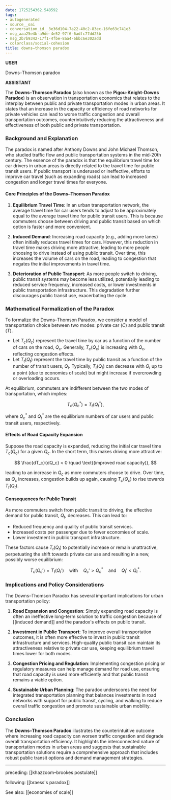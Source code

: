 ```yaml
---
date: 1725254362.548592
tags:
- autogenerated
- source__oai
- conversation_id__3e36d104-7a22-40c2-83ec-16fe63c741e3
- msg_aaa25e4b-a9de-4e52-97f6-6adfc77dd25b
- msg_2b7b9342-17f1-4fbe-8aa4-6bbc6e302add
- colorclass/social-cohesion
title: downs–thomson paradox
---
```


**USER**

Downs–Thomson paradox


**ASSISTANT**

The **Downs–Thomson Paradox** (also known as the **Pigou-Knight-Downs Paradox**) is an observation in transportation economics that relates to the interplay between public and private transportation modes in urban areas. It states that an increase in the capacity or efficiency of road networks for private vehicles can lead to worse traffic congestion and overall transportation outcomes, counterintuitively reducing the attractiveness and effectiveness of both public and private transportation.

### Background and Explanation

The paradox is named after Anthony Downs and John Michael Thomson, who studied traffic flow and public transportation systems in the mid-20th century. The essence of the paradox is that the equilibrium travel time for car drivers in urban areas is directly related to the travel time for public transit users. If public transport is underused or ineffective, efforts to improve car travel (such as expanding roads) can lead to increased congestion and longer travel times for everyone.

#### Core Principles of the Downs–Thomson Paradox

1. **Equilibrium Travel Time**: In an urban transportation network, the average travel time for car users tends to adjust to be approximately equal to the average travel time for public transit users. This is because commuters choose between driving and public transit based on which option is faster and more convenient. 

2. **Induced Demand**: Increasing road capacity (e.g., adding more lanes) often initially reduces travel times for cars. However, this reduction in travel time makes driving more attractive, leading to more people choosing to drive instead of using public transit. Over time, this increases the volume of cars on the road, leading to congestion that negates the initial improvements in travel time.

3. **Deterioration of Public Transport**: As more people switch to driving, public transit systems may become less utilized, potentially leading to reduced service frequency, increased costs, or lower investments in public transportation infrastructure. This degradation further discourages public transit use, exacerbating the cycle.

### Mathematical Formalization of the Paradox

To formalize the Downs–Thomson Paradox, we consider a model of transportation choice between two modes: private car ($C$) and public transit ($T$).

- Let $T_c(Q_c)$ represent the travel time by car as a function of the number of cars on the road, $Q_c$. Generally, $T_c(Q_c)$ is increasing with $Q_c$, reflecting congestion effects.
- Let $T_t(Q_t)$ represent the travel time by public transit as a function of the number of transit users, $Q_t$. Typically, $T_t(Q_t)$ can decrease with $Q_t$ up to a point (due to economies of scale) but might increase if overcrowding or overloading occurs.

At equilibrium, commuters are indifferent between the two modes of transportation, which implies:

$$
T_c(Q_c^*) = T_t(Q_t^*),
$$

where $Q_c^*$ and $Q_t^*$ are the equilibrium numbers of car users and public transit users, respectively.

#### Effects of Road Capacity Expansion

Suppose the road capacity is expanded, reducing the initial car travel time $T_c(Q_c)$ for a given $Q_c$. In the short term, this makes driving more attractive:

$$
\frac{dT_c}{dQ_c} < 0 \quad \text{(improved road capacity)},
$$

leading to an increase in $Q_c$ as more commuters choose to drive. Over time, as $Q_c$ increases, congestion builds up again, causing $T_c(Q_c)$ to rise towards $T_t(Q_t)$.

#### Consequences for Public Transit

As more commuters switch from public transit to driving, the effective demand for public transit, $Q_t$, decreases. This can lead to:

- Reduced frequency and quality of public transit services.
- Increased costs per passenger due to fewer economies of scale.
- Lower investment in public transport infrastructure.

These factors cause $T_t(Q_t)$ to potentially increase or remain unattractive, perpetuating the shift towards private car use and resulting in a new, possibly worse equilibrium:

$$
T_c(Q_c') = T_t(Q_t') \quad \text{with} \quad Q_c' > Q_c^* \quad \text{and} \quad Q_t' < Q_t^*.
$$

### Implications and Policy Considerations

The Downs–Thomson Paradox has several important implications for urban transportation policy:

1. **Road Expansion and Congestion**: Simply expanding road capacity is often an ineffective long-term solution to traffic congestion because of [[induced demand]] and the paradox's effects on public transit.

2. **Investment in Public Transport**: To improve overall transportation outcomes, it is often more effective to invest in public transit infrastructure and services. High-quality public transit can maintain its attractiveness relative to private car use, keeping equilibrium travel times lower for both modes.

3. **Congestion Pricing and Regulation**: Implementing congestion pricing or regulatory measures can help manage demand for road use, ensuring that road capacity is used more efficiently and that public transit remains a viable option.

4. **Sustainable Urban Planning**: The paradox underscores the need for integrated transportation planning that balances investments in road networks with support for public transit, cycling, and walking to reduce overall traffic congestion and promote sustainable urban mobility.

### Conclusion

The **Downs–Thomson Paradox** illustrates the counterintuitive outcome where increasing road capacity can worsen traffic congestion and degrade overall transportation efficiency. It highlights the interconnected nature of transportation modes in urban areas and suggests that sustainable transportation solutions require a comprehensive approach that includes robust public transit options and demand management strategies.


---

preceding: [[khazzoom–brookes postulate]]  


following: [[braess's paradox]]

See also: [[economies of scale]]